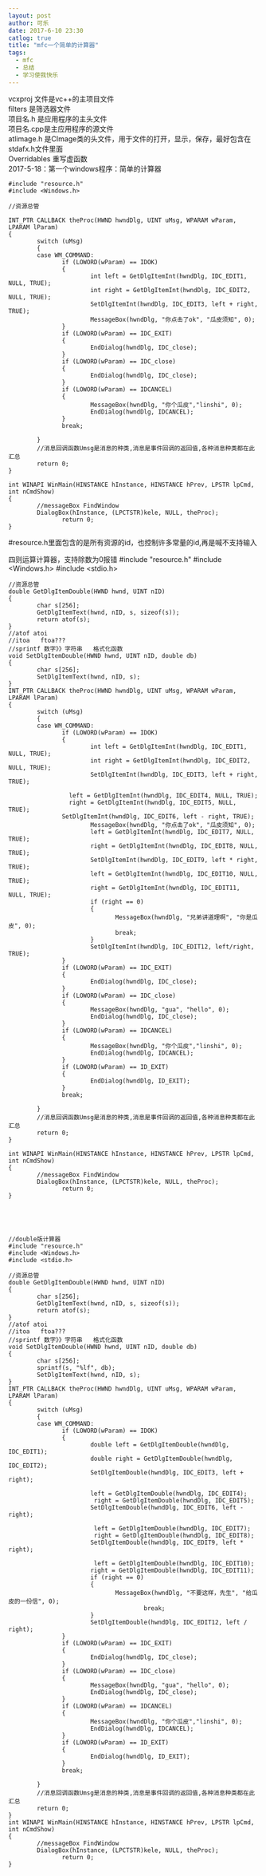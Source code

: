 ```yaml
---
layout: post
author: 可乐
date: 2017-6-10 23:30
catlog: true
title: "mfc一个简单的计算器"
tags:
  - mfc
  - 总结
  - 学习使我快乐
---
```


vcxproj 文件是vc++的主项目文件    
filters 是筛选器文件   
项目名.h 是应用程序的主头文件   
项目名.cpp是主应用程序的源文件     
atlimage.h 是CImage类的头文件，用于文件的打开，显示，保存，最好包含在stdafx.h文件里面   
Overridables  重写虚函数    
2017-5-18：第一个windows程序：简单的计算器   

	#include "resource.h"
	#include <Windows.h>
	
	//资源总管
	
	INT_PTR CALLBACK theProc(HWND hwndDlg, UINT uMsg, WPARAM wParam, LPARAM lParam)
	{
	        switch (uMsg)
	        {
	        case WM_COMMAND:
	               if (LOWORD(wParam) == IDOK)
	               {
	                       int left = GetDlgItemInt(hwndDlg, IDC_EDIT1, NULL, TRUE);
	                       int right = GetDlgItemInt(hwndDlg, IDC_EDIT2, NULL, TRUE);
	                       SetDlgItemInt(hwndDlg, IDC_EDIT3, left + right, TRUE);
	                       MessageBox(hwndDlg, "你点击了ok", "瓜皮须知", 0);
	               }
	               if (LOWORD(wParam) == IDC_EXIT)
	               {
	                       EndDialog(hwndDlg, IDC_close);
	               }
	               if (LOWORD(wParam) == IDC_close)
	               {
	                       EndDialog(hwndDlg, IDC_close);
	               }
	               if (LOWORD(wParam) == IDCANCEL)
	               {
	                       MessageBox(hwndDlg, "你个瓜皮","linshi", 0);
	                       EndDialog(hwndDlg, IDCANCEL);
	               }
	               break;
	
	        }
	        //消息回调函数Umsg是消息的种类,消息是事件回调的返回值,各种消息种类都在此汇总
	        return 0;
	}
	
	int WINAPI WinMain(HINSTANCE hInstance, HINSTANCE hPrev, LPSTR lpCmd, int nCmdShow)
	{
	        //messageBox FindWindow
	        DialogBox(hInstance, (LPCTSTR)kele, NULL, theProc);
	               return 0;
	}
 #resource.h里面包含的是所有资源的id，也控制许多常量的id,再是喊不支持输入

四则运算计算器，支持除数为0报错
	#include "resource.h"
	#include <Windows.h>
	#include <stdio.h>
	
	//资源总管
	double GetDlgItemDouble(HWND hwnd, UINT nID)
	{
	        char s[256];
	        GetDlgItemText(hwnd, nID, s, sizeof(s));
	        return atof(s);
	}
	//atof atoi
	//itoa   ftoa???
	//sprintf 数字》》字符串   格式化函数
	void SetDlgItemDouble(HWND hwnd, UINT nID, double db)
	{
	        char s[256];
	        SetDlgItemText(hwnd, nID, s);
	}
	INT_PTR CALLBACK theProc(HWND hwndDlg, UINT uMsg, WPARAM wParam, LPARAM lParam)
	{
	        switch (uMsg)
	        {
	        case WM_COMMAND:
	               if (LOWORD(wParam) == IDOK)
	               {
	                       int left = GetDlgItemInt(hwndDlg, IDC_EDIT1, NULL, TRUE);
	                       int right = GetDlgItemInt(hwndDlg, IDC_EDIT2, NULL, TRUE);
	                       SetDlgItemInt(hwndDlg, IDC_EDIT3, left + right, TRUE);
	
	                 left = GetDlgItemInt(hwndDlg, IDC_EDIT4, NULL, TRUE);
	                 right = GetDlgItemInt(hwndDlg, IDC_EDIT5, NULL, TRUE);
	               SetDlgItemInt(hwndDlg, IDC_EDIT6, left - right, TRUE);
	                       MessageBox(hwndDlg, "你点击了ok", "瓜皮须知", 0);
	                       left = GetDlgItemInt(hwndDlg, IDC_EDIT7, NULL, TRUE);
	                       right = GetDlgItemInt(hwndDlg, IDC_EDIT8, NULL, TRUE);
	                       SetDlgItemInt(hwndDlg, IDC_EDIT9, left * right, TRUE);
	                       left = GetDlgItemInt(hwndDlg, IDC_EDIT10, NULL, TRUE);
	                       right = GetDlgItemInt(hwndDlg, IDC_EDIT11, NULL, TRUE);
	                       if (right == 0)
	                       {
	                              MessageBox(hwndDlg, "兄弟讲道理啊", "你是瓜皮", 0);
	                              break;
	                       }
	                       SetDlgItemInt(hwndDlg, IDC_EDIT12, left/right, TRUE);
	               }
	               if (LOWORD(wParam) == IDC_EXIT)
	               {
	                       EndDialog(hwndDlg, IDC_close);
	               }
	               if (LOWORD(wParam) == IDC_close)
	               {
	                       MessageBox(hwndDlg, "gua", "hello", 0);
	                       EndDialog(hwndDlg, IDC_close);
	               }
	               if (LOWORD(wParam) == IDCANCEL)
	               {
	                       MessageBox(hwndDlg, "你个瓜皮","linshi", 0);
	                       EndDialog(hwndDlg, IDCANCEL);
	               }
	               if (LOWORD(wParam) == ID_EXIT)
	               {
	                       EndDialog(hwndDlg, ID_EXIT);
	               }
	               break;
	
	        }
	        //消息回调函数Umsg是消息的种类,消息是事件回调的返回值,各种消息种类都在此汇总
	        return 0;
	}
	
	int WINAPI WinMain(HINSTANCE hInstance, HINSTANCE hPrev, LPSTR lpCmd, int nCmdShow)
	{
	        //messageBox FindWindow
	        DialogBox(hInstance, (LPCTSTR)kele, NULL, theProc);
	               return 0;
	}





	//double版计算器
	#include "resource.h"
	#include <Windows.h>
	#include <stdio.h>
	
	//资源总管
	double GetDlgItemDouble(HWND hwnd, UINT nID)
	{
	        char s[256];
	        GetDlgItemText(hwnd, nID, s, sizeof(s));
	        return atof(s);
	}
	//atof atoi
	//itoa   ftoa???
	//sprintf 数字》》字符串   格式化函数
	void SetDlgItemDouble(HWND hwnd, UINT nID, double db)
	{
	        char s[256];
	        sprintf(s, "%lf", db);
	        SetDlgItemText(hwnd, nID, s);
	}
	INT_PTR CALLBACK theProc(HWND hwndDlg, UINT uMsg, WPARAM wParam, LPARAM lParam)
	{
	        switch (uMsg)
	        {
	        case WM_COMMAND:
	               if (LOWORD(wParam) == IDOK)
	               {
	                       double left = GetDlgItemDouble(hwndDlg, IDC_EDIT1);
	                       double right = GetDlgItemDouble(hwndDlg, IDC_EDIT2);
	                       SetDlgItemDouble(hwndDlg, IDC_EDIT3, left + right);
	
	                       left = GetDlgItemDouble(hwndDlg, IDC_EDIT4);
	                        right = GetDlgItemDouble(hwndDlg, IDC_EDIT5);
	                       SetDlgItemDouble(hwndDlg, IDC_EDIT6, left - right);
	
	                        left = GetDlgItemDouble(hwndDlg, IDC_EDIT7);
	                        right = GetDlgItemDouble(hwndDlg, IDC_EDIT8);
	                       SetDlgItemDouble(hwndDlg, IDC_EDIT9, left * right);
	
	                        left = GetDlgItemDouble(hwndDlg, IDC_EDIT10);
	                       right = GetDlgItemDouble(hwndDlg, IDC_EDIT11);
	                       if (right == 0)
	                       {
	                              MessageBox(hwndDlg, "不要这样，先生", "给瓜皮的一份信", 0);
	                                      break;
	                       }
	                       SetDlgItemDouble(hwndDlg, IDC_EDIT12, left / right);
	               }
	               if (LOWORD(wParam) == IDC_EXIT)
	               {
	                       EndDialog(hwndDlg, IDC_close);
	               }
	               if (LOWORD(wParam) == IDC_close)
	               {
	                       MessageBox(hwndDlg, "gua", "hello", 0);
	                       EndDialog(hwndDlg, IDC_close);
	               }
	               if (LOWORD(wParam) == IDCANCEL)
	               {
	                       MessageBox(hwndDlg, "你个瓜皮","linshi", 0);
	                       EndDialog(hwndDlg, IDCANCEL);
	               }
	               if (LOWORD(wParam) == ID_EXIT)
	               {
	                       EndDialog(hwndDlg, ID_EXIT);
	               }
	               break;
	
	        }
	        //消息回调函数Umsg是消息的种类,消息是事件回调的返回值,各种消息种类都在此汇总
	        return 0;
	}
	int WINAPI WinMain(HINSTANCE hInstance, HINSTANCE hPrev, LPSTR lpCmd, int nCmdShow)
	{
	        //messageBox FindWindow
	        DialogBox(hInstance, (LPCTSTR)kele, NULL, theProc);
	               return 0;
	}